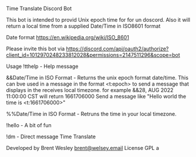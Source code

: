 Time Translate Discord Bot

This bot is intended to provid Unix epoch time for for un doscord. Also it will return a local time from a supplied Date/Time in ISO8601 format

Date format
https://en.wikipedia.org/wiki/ISO_8601

Please invite this bot via 
https://discord.com/api/oauth2/authorize?client_id=1012970248233812028&permissions=2147511296&scope=bot

Usage
!tthelp - Help message

&&Date/Time in ISO Format - Returns the unix epoch format date/time.
This can bve used in a message in the format <t:epoch> to send a message that displays in the receives local timezone. 
for example &&28, AUG 2022 11:00:00 CST will return 1661706000 Send a message like "Hello world the time is <t:1661706000>"

%%Date/Time in ISO Format - Retruns the time in your local timezone.

!hello - A bit of fun

!dm - Direct message Time Translate

Developed by Brent Wesley brent@welsey.email  License GPL
a

